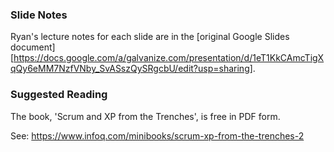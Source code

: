 
### Slide Notes

Ryan's lecture notes for each slide are in the [original Google Slides document][https://docs.google.com/a/galvanize.com/presentation/d/1eT1KkCAmcTigXqQy6eMM7NzfVNby_SvASszQySRgcbU/edit?usp=sharing].


### Suggested Reading

The book, 'Scrum and XP from the Trenches', is free in PDF form.

See: https://www.infoq.com/minibooks/scrum-xp-from-the-trenches-2

